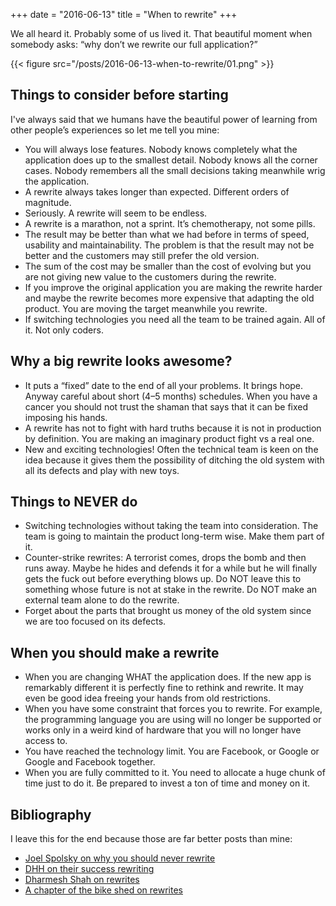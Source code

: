 +++
date = "2016-06-13"
title = "When to rewrite"
+++

We all heard it. Probably some of us lived it. That beautiful moment when somebody asks: “why don’t we rewrite our full application?”

{{< figure src="/posts/2016-06-13-when-to-rewrite/01.png" >}}

## Things to consider before starting

I've always said that we humans have the beautiful power of learning from other people’s experiences so let me tell you mine:

- You will always lose features. Nobody knows completely what the application does up to the smallest detail. Nobody knows all the corner cases. Nobody remembers all the small decisions taking meanwhile wrig the application.
- A rewrite always takes longer than expected. Different orders of magnitude.
- Seriously. A rewrite will seem to be endless.
- A rewrite is a marathon, not a sprint. It’s chemotherapy, not some pills.
- The result may be better than what we had before in terms of speed, usability and maintainability. The problem is that the result may not be better and the customers may still prefer the old version.
- The sum of the cost may be smaller than the cost of evolving but you are not giving new value to the customers during the rewrite.
- If you improve the original application you are making the rewrite harder and maybe the rewrite becomes more expensive that adapting the old product. You are moving the target meanwhile you rewrite.
- If switching technologies you need all the team to be trained again. All of it. Not only coders.

## Why a big rewrite looks awesome?

- It puts a “fixed” date to the end of all your problems. It brings hope. Anyway careful about short (4–5 months) schedules. When you have a cancer you should not trust the shaman that says that it can be fixed imposing his hands.
- A rewrite has not to fight with hard truths because it is not in production by definition. You are making an imaginary product fight vs a real one.
- New and exciting technologies! Often the technical team is keen on the idea because it gives them the possibility of ditching the old system with all its defects and play with new toys.

## Things to NEVER do

- Switching technologies without taking the team into consideration. The team is going to maintain the product long-term wise. Make them part of it.
- Counter-strike rewrites: A terrorist comes, drops the bomb and then runs away. Maybe he hides and defends it for a while but he will finally gets the fuck out before everything blows up. Do NOT leave this to something whose future is not at stake in the rewrite. Do NOT make an external team alone to do the rewrite.
- Forget about the parts that brought us money of the old system since we are too focused on its defects.

## When you should make a rewrite
- When you are changing WHAT the application does. If the new app is remarkably different it is perfectly fine to rethink and rewrite. It may even be good idea freeing your hands from old restrictions.
- When you have some constraint that forces you to rewrite. For example, the programming language you are using will no longer be supported or works only in a weird kind of hardware that you will no longer have access to.
- You have reached the technology limit. You are Facebook, or Google or Google and Facebook together.
- When you are fully committed to it. You need to allocate a huge chunk of time just to do it. Be prepared to invest a ton of time and money on it.

## Bibliography ##

I leave this for the end because those are far better posts than mine:

- [Joel Spolsky on why you should never rewrite](http://www.joelonsoftware.com/articles/fog0000000069.html)
- [DHH on their success rewriting](https://signalvnoise.com/posts/3856-the-big-rewrite-revisited)
- [Dharmesh Shah on rewrites](http://onstartups.com/tabid/3339/bid/97052/How-To-Survive-a-Ground-Up-Rewrite-Without-Losing-Your-Sanity.aspx)
- [A chapter of the bike shed on rewrites](http://bikeshed.fm/58)
